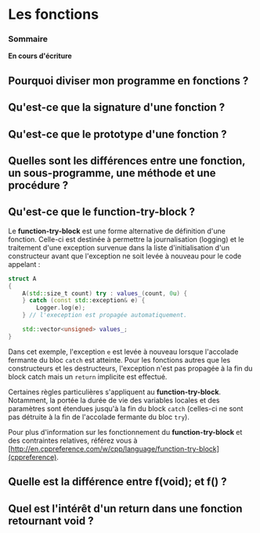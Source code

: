# Les fonctions

### Sommaire

**En cours d'écriture**

## Pourquoi diviser mon programme en fonctions ?

## Qu'est-ce que la signature d'une fonction ?

## Qu'est-ce que le prototype d'une fonction ?

## Quelles sont les différences entre une fonction, un sous-programme, une méthode et une procédure ?

## Qu'est-ce que le function-try-block ?
Le **function-try-block** est une forme alternative de définition d'une fonction. Celle-ci est destinée à permettre la journalisation (logging) et le traitement d'une exception survenue dans la liste d'initialisation d'un constructeur avant que l'exception ne soit levée à nouveau pour le code appelant :

```cpp
struct A
{
    A(std::size_t count) try : values_(count, 0u) {
    } catch (const std::exception& e) {
        Logger.log(e);
    } // l'exeception est propagée automatiquement.

    std::vector<unsigned> values_;
}
```

Dans cet exemple, l'exception ```e``` est levée à nouveau lorsque  l'accolade fermante du bloc ```catch``` est atteinte. Pour les fonctions autres que les constructeurs et les destructeurs, l'exception n'est pas propagée à la fin du block catch mais un ```return``` implicite est effectué.

Certaines règles particulières s'appliquent au **function-try-block**. Notamment, la portée la durée de vie des variables locales et des paramètres sont étendues jusqu'à la fin du block ```catch``` (celles-ci ne sont pas détruite à la fin de l'accolade fermante du bloc ```try```).

Pour plus d'information sur les fonctionnement du **function-try-block** et des contraintes relatives, référez vous à [http://en.cppreference.com/w/cpp/language/function-try-block](cppreference).

## Quelle est la différence entre f(void); et f() ?

## Quel est l'intérêt d'un return dans une fonction retournant void ?
